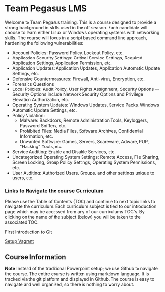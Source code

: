 # Team Pegasus LMS 
Welcome to Team Pegasus training. This is a course designed to provide a 
strong background in skills used in the off season. Each 
candidate will choose to learn either Linux or Windows operating systems with 
networking skills. The course will focus in a script based command line approach,
hardening the following vulnerabilities:

* Account Policies: Password Policy, Lockout Policy, etc.
* Application Security Settings: Critical Service Settings, Required 
Application Settings, Application Permission, etc.
* Application Updates: Application Updates, Application Automatic Update Settings, etc.
* Defensive Countermeasures: Firewall, Anti-virus, Encryption, etc.
* Forensics Questions
* Local Policies: Audit Policy, User Rights Assignment, Security Options --
Security Options include Network Security Options and Privilege Elevation Authorization, etc.
* Operating System Updates: Windows Updates, Service Packs, Windows Automatic Update Settings, etc.
* Policy Violation:
  - Malware: Backdoors, Remote Administration Tools, Keyloggers, Password Sniffers, etc.
  - Prohibited Files: Media Files, Software Archives, Confidential Information, etc.
  - Unwanted Software: Games, Servers, Scareware, Adware, PUP, "Hacking" Tools, etc.
* Service Auditing: Enable and Disable Services, etc.
* Uncategorized Operating System Settings: Remote Access, File Sharing, 
Screen Locking, Group Policy Settings, Operating System Permissions, etc.
* User Auditing: Authorized Users, Groups, and other settings unique to users, etc.


### Links to Navigate the course Curriculum
Please use the Table of Contents (TOC) and continue to next topic links to navigate the curriculum. Each curriculum subject is tied to our introduction page which may be accessed from any of our curriculums TOC's. By clicking on the name of the subject (below) you will be taken to the associated TOC. 

<a href="https://github.com/ccoovrey/pegasus_lms/blob/master/01-first_intro_git/00-Table-of-Contents.md" > First Introduction to Git </a>

<a href="https://github.com/ccoovrey/pegasus_lms/blob/master/02-setup_vagrant/00-Table-of-Contents.md" > Setup Vagrant </a>

## Course Information
**Note** Instead of the traditional Powerpoint setup; we use Github to navigate the course. The entire course is written using markdown language. It is tracked via the git platform and displayed in Github. The course is easy to navigate and well organized, so there is nothing to worry about. 
